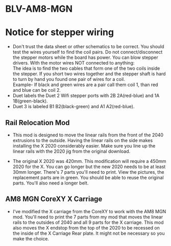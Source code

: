 # BLV-AM8-MGN  
# Notice for stepper wiring #  

* Don't trust the data sheet or other schematics to be correct. You should test the wires yourself to find the coil pairs. Do not connect/disconnect the stepper motors while the board has power. You can blow stepper drivers. With the motor wires NOT connected to anything:  
The idea is to find the two cables that form one of the two coils inside the stepper. If you short two wires together and the stepper shaft is hard to turn by hand you found one pair of wires for a coil.  
Example- If black and green wires are a pair call them coil 1, than red and blue can be coil 2.  
* Duet labels the Duet 2 Wifi stepper ports with 2B 2A(red-blue) and 1A 1B(green-black).  
* Duet 3 is labeled B1 B2(black-green) and A1 A2(red-blue).
 
## Rail Relocation Mod ##  

* This mod is designed to move the linear rails from the front of the 2040 extrusions to the outside. Having the linear rails on the side makes installing the X 2020 considerably easier. Make sure you line up the linear rails with the 2020 jig from the original download.  

* The original X 2020 was 420mm. This modification will require a 450mm 2020 for the X. You can go longer but the new 2020 needs to be at least 30mm longer. There's 7 parts you'll need to print. View the pictures, the replacement parts are in green. You should be able to reuse the original parts. You'll also need a longer belt.  

## AM8 MGN CoreXY X Carriage ##  
* I've modified the X carriage from the CoreXY to work with the AM8 MGN mod. You'll need to print the 7 parts from my mod that moves the linear rails to the outsides of 2040 and all 9 parts for the X carriage. This mod also moves the X endstop from the top of the 2020 to be recessed on the inside of the X Carriage Rear plate. It might not be necessary so you make the choice.  
 
